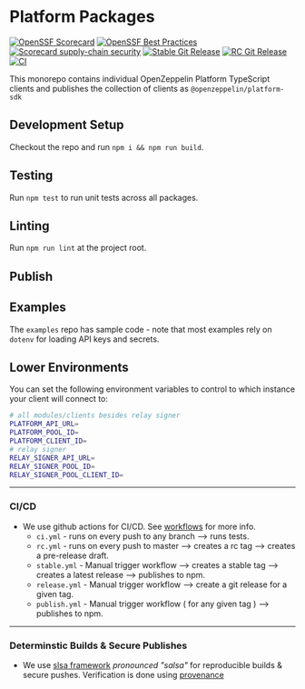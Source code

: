 # Platform Packages

<!-- TODO: Confirm these are all populating with data -->

[![OpenSSF Scorecard](https://api.securityscorecards.dev/projects/github.com/OpenZeppelin/platform-sdk/badge)](https://api.securityscorecards.dev/projects/github.com/OpenZeppelin/platform-sdk)
[![OpenSSF Best Practices](https://bestpractices.coreinfrastructure.org/projects/7395/badge)](https://bestpractices.coreinfrastructure.org/projects/7395)
[![Scorecard supply-chain security](https://github.com/OpenZeppelin/platform-sdk/actions/workflows/scorecard.yml/badge.svg)](https://github.com/OpenZeppelin/platform-sdk/actions/workflows/scorecard.yml)
[![Stable Git Release](https://github.com/OpenZeppelin/platform-sdk/actions/workflows/stable.yml/badge.svg)](https://github.com/OpenZeppelin/platform-sdk/actions/workflows/stable.yml)
[![RC Git Release](https://github.com/OpenZeppelin/platform-sdk/actions/workflows/rc.yml/badge.svg)](https://github.com/OpenZeppelin/platform-sdk/actions/workflows/rc.yml)
[![CI](https://github.com/OpenZeppelin/platform-sdk/actions/workflows/ci.yml/badge.svg)](https://github.com/OpenZeppelin/platform-sdk/actions/workflows/ci.yml)

This monorepo contains individual OpenZeppelin Platform TypeScript clients and publishes the collection of clients as `@openzeppelin/platform-sdk`

## Development Setup

Checkout the repo and run `npm i && npm run build`.

## Testing

Run `npm test` to run unit tests across all packages.

## Linting

Run `npm run lint` at the project root.

## Publish

<!-- TODO: define publish steps re Github CI - this section could be deleted if we want to just document this internally -->

## Examples

The `examples` repo has sample code - note that most examples rely on `dotenv` for loading API keys and secrets.

## Lower Environments

You can set the following environment variables to control to which instance your client will connect to:

```bash
# all modules/clients besides relay signer
PLATFORM_API_URL=
PLATFORM_POOL_ID=
PLATFORM_CLIENT_ID=
# relay signer
RELAY_SIGNER_API_URL=
RELAY_SIGNER_POOL_ID=
RELAY_SIGNER_POOL_CLIENT_ID=
```

---

### CI/CD

<!-- TODO: once we have CI/CD steps fully defined we should validate this is accurate -->

- We use github actions for CI/CD. See [workflows](.github/workflows) for more info.
  - `ci.yml` - runs on every push to any branch --> runs tests.
  - `rc.yml` - runs on every push to master --> creates a rc tag --> creates a pre-release draft.
  - `stable.yml` - Manual trigger workflow --> creates a stable tag --> creates a latest release --> publishes to npm.
  - `release.yml` - Manual trigger workflow --> create a git release for a given tag.
  - `publish.yml` - Manual trigger workflow ( for any given tag ) --> publishes to npm.

---

### Determinstic Builds & Secure Publishes

- We use [slsa framework](https://slsa.dev/) _pronounced "salsa"_ for reproducible builds & secure pushes. Verification is done using [provenance](https://slsa.dev/provenance/v1)

